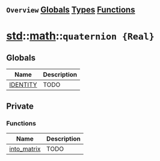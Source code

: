 ## `Overview` [Globals](./globals.md) [Types](./types.md) [Functions](./functions.md)
# [std](./../../std.md)::[math](./../math.md)::`quaternion {Real}`
## Globals
|Name|Description|
|----|-----------|
|[IDENTITY](#todo)|TODO|
## Private
### Functions
|Name|Description|
|----|-----------|
|[into_matrix](#todo)|TODO|
